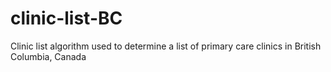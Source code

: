 # clinic-list-BC
Clinic list algorithm used to determine a list of primary care clinics in British Columbia, Canada
